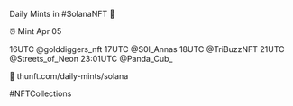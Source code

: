 Daily Mints in #SolanaNFT 🚀

⏰ Mint Apr 05

16UTC @golddiggers_nft
17UTC @S0l_Annas
18UTC @TriBuzzNFT
21UTC @Streets_of_Neon
23:01UTC @Panda_Cub_

🔗 thunft.com/daily-mints/solana

#NFTCollections